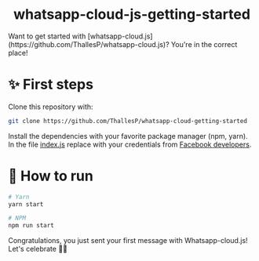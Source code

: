 <h1 align="center">whatsapp-cloud-js-getting-started</h1>
Want to get started with [whatsapp-cloud.js](https://github.com/ThallesP/whatsapp-cloud.js)? You're in the correct place!

# ✨ First steps
Clone this repository with:
```bash
git clone https://github.com/ThallesP/whatsapp-cloud-getting-started
```
Install the dependencies with your favorite package manager (npm, yarn).
In the file [index.js](src/index.js) replace with your credentials from [Facebook developers](developers.facebook.com).  

# 🚀 How to run
```bash
# Yarn
yarn start

# NPM
npm run start
```

Congratulations, you just sent your first message with Whatsapp-cloud.js! Let's celebrate 🥳🎉
